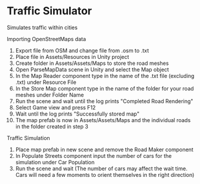 # Traffic Simulator
Simulates traffic within cities

Importing OpenStreetMaps data
1. Export file from OSM and change file from .osm to .txt
2. Place file in Assets/Resources in Unity project
3. Create folder in Assets/Assets/Maps to store the road meshes
4. Open ParseMapData scene in Unity and select the Map object
5. In the Map Reader component type in the name of the .txt file (excluding .txt) under Resource File
6. In the Store Map component type in the name of the folder for your road meshes under Folder Name
7. Run the scene and wait until the log prints "Completed Road Rendering"
8. Select Game view and press F12
9. Wait until the log prints "Successfully stored map"
10. The map prefab is now in Assets/Assets/Maps and the individual roads in the folder created in step 3

Traffic Simulation
1. Place map prefab in new scene and remove the Road Maker component
2. In Populate Streets component input the number of cars for the simulation under Car Population
3. Run the scene and wait (The number of cars may affect the wait time. Cars will need a few moments to orient themselves in the right direction)